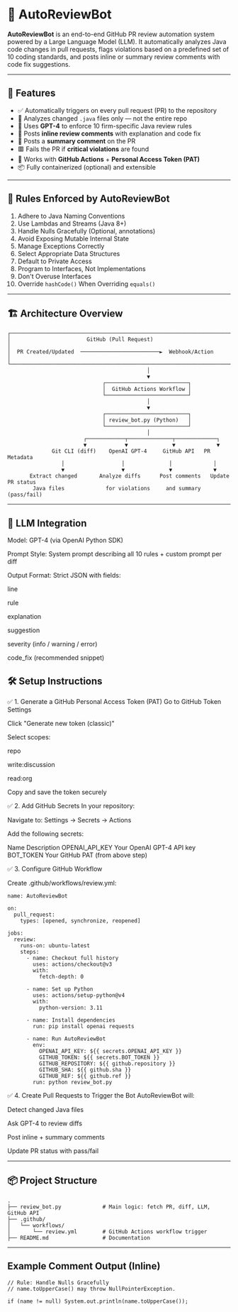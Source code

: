 # 🧠 AutoReviewBot

**AutoReviewBot** is an end-to-end GitHub PR review automation system powered by a Large Language Model (LLM). It automatically analyzes Java code changes in pull requests, flags violations based on a predefined set of 10 coding standards, and posts inline or summary review comments with code fix suggestions.

---

## 🚀 Features

- ✅ Automatically triggers on every pull request (PR) to the repository  
- 🧪 Analyzes changed `.java` files only — not the entire repo  
- 🧠 Uses **GPT-4** to enforce 10 firm-specific Java review rules  
- 💬 Posts **inline review comments** with explanation and code fix  
- 🧾 Posts a **summary comment** on the PR  
- 🟥 Fails the PR if **critical violations** are found  
- 🔐 Works with **GitHub Actions** + **Personal Access Token (PAT)**  
- 📦 Fully containerized (optional) and extensible  

---

## 🧠 Rules Enforced by AutoReviewBot

1. Adhere to Java Naming Conventions  
2. Use Lambdas and Streams (Java 8+)  
3. Handle Nulls Gracefully (Optional, annotations)  
4. Avoid Exposing Mutable Internal State  
5. Manage Exceptions Correctly  
6. Select Appropriate Data Structures  
7. Default to Private Access  
8. Program to Interfaces, Not Implementations  
9. Don't Overuse Interfaces  
10. Override `hashCode()` When Overriding `equals()`  

---

## 🏗️ Architecture Overview

```plaintext
┌─────────────────────────────────────────────────────────────────────┐
│                        GitHub (Pull Request)                        │
│  PR Created/Updated  ─────────────────────────►  Webhook/Action     │
└─────────────────────────────────────────────────────────────────────┘
                                            │
                                            ▼
                              ┌──────────────────────────┐
                              │  GitHub Actions Workflow │
                              └──────────────────────────┘
                                            │
                                            ▼
                              ┌──────────────────────────┐
                              │ review_bot.py (Python)   │
                              └──────────────────────────┘
                                            │
                        ┌────────────┬──────────────┬─────────────┐
                        ▼            ▼              ▼             ▼
              Git CLI (diff)    OpenAI GPT-4     GitHub API   PR Metadata
                 │                  │              │             │
                 ▼                  ▼              ▼             ▼
       Extract changed       Analyze diffs      Post comments   Update PR status
        Java files             for violations     and summary     (pass/fail)
```
---

## 🧠 LLM Integration

Model: GPT-4 (via OpenAI Python SDK)

Prompt Style: System prompt describing all 10 rules + custom prompt per diff

Output Format: Strict JSON with fields:

line

rule

explanation

suggestion

severity (info / warning / error)

code_fix (recommended snippet)

## 🛠️ Setup Instructions

✅ 1. Generate a GitHub Personal Access Token (PAT)
Go to GitHub Token Settings

Click "Generate new token (classic)"

Select scopes:

repo

write:discussion

read:org

Copy and save the token securely

✅ 2. Add GitHub Secrets
In your repository:

Navigate to: Settings → Secrets → Actions

Add the following secrets:

Name	Description
OPENAI_API_KEY	Your OpenAI GPT-4 API key
BOT_TOKEN	Your GitHub PAT (from above step)

✅ 3. Configure GitHub Workflow

Create .github/workflows/review.yml:

```plaintext yaml
name: AutoReviewBot

on:
  pull_request:
    types: [opened, synchronize, reopened]

jobs:
  review:
    runs-on: ubuntu-latest
    steps:
      - name: Checkout full history
        uses: actions/checkout@v3
        with:
          fetch-depth: 0

      - name: Set up Python
        uses: actions/setup-python@v4
        with:
          python-version: 3.11

      - name: Install dependencies
        run: pip install openai requests

      - name: Run AutoReviewBot
        env:
          OPENAI_API_KEY: ${{ secrets.OPENAI_API_KEY }}
          GITHUB_TOKEN: ${{ secrets.BOT_TOKEN }}
          GITHUB_REPOSITORY: ${{ github.repository }}
          GITHUB_SHA: ${{ github.sha }}
          GITHUB_REF: ${{ github.ref }}
        run: python review_bot.py
```
✅ 4. Create Pull Requests to Trigger the Bot
AutoReviewBot will:

Detect changed Java files

Ask GPT-4 to review diffs

Post inline + summary comments

Update PR status with pass/fail

---
## 📦 Project Structure

```plaintext
.
├── review_bot.py             # Main logic: fetch PR, diff, LLM, GitHub API
├── .github/
│   └── workflows/
│       └── review.yml        # GitHub Actions workflow trigger
├── README.md                 # Documentation

```
---

## Example Comment Output (Inline)
```
// Rule: Handle Nulls Gracefully
// name.toUpperCase() may throw NullPointerException.

if (name != null) System.out.println(name.toUpperCase());
```
